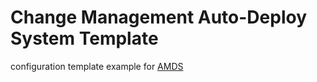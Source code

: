 
Change Management Auto-Deploy System Template
=======

configuration template example for [AMDS](https://bitbucket.org/hero78119/account-management-deploy-system/overview)
